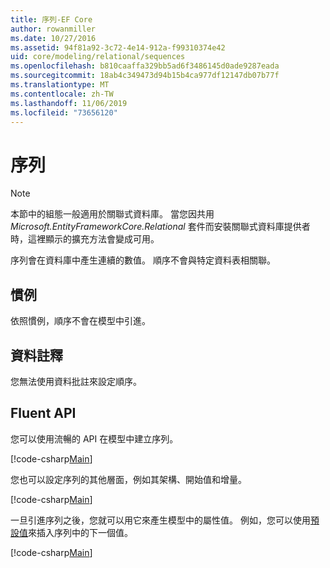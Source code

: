 ```yaml
---
title: 序列-EF Core
author: rowanmiller
ms.date: 10/27/2016
ms.assetid: 94f81a92-3c72-4e14-912a-f99310374e42
uid: core/modeling/relational/sequences
ms.openlocfilehash: b810caaffa329bb5ad6f3486145d0ade9287eada
ms.sourcegitcommit: 18ab4c349473d94b15b4ca977df12147db07b77f
ms.translationtype: MT
ms.contentlocale: zh-TW
ms.lasthandoff: 11/06/2019
ms.locfileid: "73656120"
---
```

# <a name="sequences"></a>序列

> [!NOTE]  
> 本節中的組態一般適用於關聯式資料庫。 當您因共用 *Microsoft.EntityFrameworkCore.Relational* 套件而安裝關聯式資料庫提供者時，這裡顯示的擴充方法會變成可用。

序列會在資料庫中產生連續的數值。 順序不會與特定資料表相關聯。

## <a name="conventions"></a>慣例

依照慣例，順序不會在模型中引進。

## <a name="data-annotations"></a>資料註釋

您無法使用資料批註來設定順序。

## <a name="fluent-api"></a>Fluent API

您可以使用流暢的 API 在模型中建立序列。

[!code-csharp[Main](../../../../samples/core/Modeling/FluentAPI/Relational/Sequence.cs?name=Model&highlight=7)]

您也可以設定序列的其他層面，例如其架構、開始值和增量。

[!code-csharp[Main](../../../../samples/core/Modeling/FluentAPI/Relational/SequenceConfigured.cs?name=Sequence&highlight=7,8,9)]

一旦引進序列之後，您就可以用它來產生模型中的屬性值。 例如，您可以使用[預設值](default-values.md)來插入序列中的下一個值。

[!code-csharp[Main](../../../../samples/core/Modeling/FluentAPI/Relational/SequenceUsed.cs?name=Default&highlight=13)]
